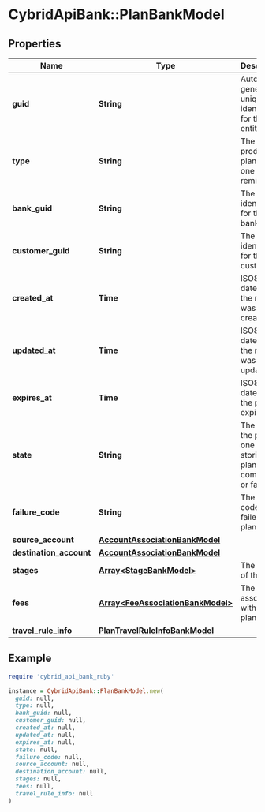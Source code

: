# CybridApiBank::PlanBankModel

## Properties

| Name | Type | Description | Notes |
| ---- | ---- | ----------- | ----- |
| **guid** | **String** | Auto-generated unique identifier for the entity. |  |
| **type** | **String** | The type of product the plan is for; one of remittance. |  |
| **bank_guid** | **String** | The unique identifier for the bank. | [optional] |
| **customer_guid** | **String** | The unique identifier for the customer. | [optional] |
| **created_at** | **Time** | ISO8601 datetime the record was created at. |  |
| **updated_at** | **Time** | ISO8601 datetime the record was last updated at. |  |
| **expires_at** | **Time** | ISO8601 datetime the plan will expire at. |  |
| **state** | **String** | The state of the plan; one of storing, planning, completed, or failed. |  |
| **failure_code** | **String** | The failure code for failed plans. | [optional] |
| **source_account** | [**AccountAssociationBankModel**](AccountAssociationBankModel.md) |  |  |
| **destination_account** | [**AccountAssociationBankModel**](AccountAssociationBankModel.md) |  |  |
| **stages** | [**Array&lt;StageBankModel&gt;**](StageBankModel.md) | The stages of the plan. |  |
| **fees** | [**Array&lt;FeeAssociationBankModel&gt;**](FeeAssociationBankModel.md) | The fees associated with the plan. |  |
| **travel_rule_info** | [**PlanTravelRuleInfoBankModel**](PlanTravelRuleInfoBankModel.md) |  |  |

## Example

```ruby
require 'cybrid_api_bank_ruby'

instance = CybridApiBank::PlanBankModel.new(
  guid: null,
  type: null,
  bank_guid: null,
  customer_guid: null,
  created_at: null,
  updated_at: null,
  expires_at: null,
  state: null,
  failure_code: null,
  source_account: null,
  destination_account: null,
  stages: null,
  fees: null,
  travel_rule_info: null
)
```

